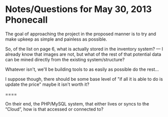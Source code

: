 # Notes/Questions for May 30, 2013 Phonecall

The goal of approaching the project in the proposed manner is to try and make upkeep as simple and painless as possible.

So, of the list on page 6, what is actually stored in the inventory system? — I already know that images are not, but what of the rest of that potential data can be mined directly from the existing system/structure?

Whatever isn't, we'll be building tools to as easily as possible do the rest…

I suppose though, there should be some base level of "if all it is able to do is update the price" maybe it isn't worth it?

====

On their end, the PHP/MySQL system, that either lives or syncs to the “Cloud”, how is that accessed or connected to?


